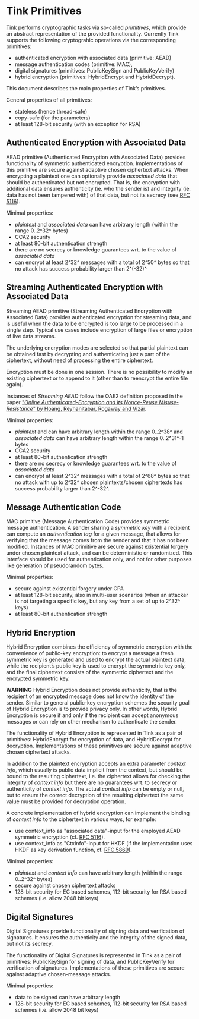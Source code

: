 # Tink Primitives

[Tink](https://github.com/google/tink) performs cryptographic tasks via
so-called _primitives_, which provide an abstract representation of the provided
functionality.  Currently Tink supports the following cryptograhic operations
via the corresponding primitives:

- authenticated encryption with associated data (primitive: AEAD)
- message authentication codes (primitive: MAC),
- digital signatures (primitives: PublicKeySign and PublicKeyVerify)
- hybrid encryption (primitives: HybridEncrypt and HybridDecrypt).

This document describes the main properties of Tink’s primitives.

General properties of all primitives:
- stateless (hence thread-safe)
- copy-safe (for the parameters)
- at least 128-bit security (with an exception for RSA)

## Authenticated Encryption with Associated Data

AEAD primitive (Authenticated Encryption with Associated Data) provides
functionality of symmetric authenticated encryption. Implementations of this
primitive are secure against adaptive chosen ciphertext attacks.  When
encrypting a plaintext one can optionally provide _associated data_ that should
be authenticated but not encrypted. That is, the encryption with additional data
ensures authenticity (ie. who the sender is) and integrity (ie. data has not
been tampered with) of that data, but not its secrecy
(see [RFC 5116](https://tools.ietf.org/html/rfc5116)).

Minimal properties:

- _plaintext_ and _associated data_ can have arbitrary length
   (within the range 0..2^32^ bytes)
- CCA2 security
- at least 80-bit authentication strength
- there are no secrecy or knowledge guarantees wrt. to the value of _associated data_
- can encrypt at least 2^32^ messages with a total of 2^50^ bytes so that no
  attack has success probability larger than 2^(-32)^

## Streaming Authenticated Encryption with Associated Data

Streaming AEAD primitive (Streaming Authenticated Encryption with Associated
Data) provides authenticated encryption for streaming data, and is useful when
the data to be encrypted is too large to be processed in a single step.  Typical
use cases include encryption of large files or encryption of live data
streams.

The underlying encryption modes are selected so that partial plaintext
can be obtained fast by decrypting and authenticating just a part of the
ciphertext, without need of processing the entire ciphertext.

Encryption must be done in one session. There is no possibility to modify an
existing ciphertext or to append to it (other than to reencrypt the entire file again).

Instances of _Streaming AEAD_ follow the OAE2 definition proposed in the
paper ["_Online Authenticated-Encryption and its Nonce-Reuse Misuse-Resistance_" by
Hoang, Reyhanitabar, Rogaway and Vizár](https://eprint.iacr.org/2015/189.pdf).

Minimal properties:

- _plaintext_ and can have arbitrary length within the range 0..2^38^
  and _associated data_ can have arbitrary length within the range 0..2^31^-1 bytes
- CCA2 security
- at least 80-bit authentication strength
- there are no secrecy or knowledge guarantees wrt. to the value of _associated data_
- can encrypt at least 2^32^ messages with a total of 2^68^ bytes so that no
  attack with up to 2^32^ chosen plaintexts/chosen ciphertexts has success
  probability larger than 2^-32^.

## Message Authentication Code

MAC primitive (Message Authentication Code) provides symmetric message
authentication. A sender sharing a _symmetric key_ with a recipient can compute an
_authentication tag_ for a given message, that allows for verifying that the
message comes from the sender and that it has not been modified. Instances of
MAC primitive are secure against existential forgery under chosen plaintext
attack, and can be deterministic or randomized. This interface should be used
for authentication only, and not for other purposes like generation of
pseudorandom bytes.


Minimal properties:

- secure against existential forgery under CPA
- at least 128-bit security, also in multi-user scenarios (when an attacker is not
  targeting a specific key, but any key from a set of up to 2^32^ keys)
- at least 80-bit authentication strength

## Hybrid Encryption

Hybrid Encryption combines the efficiency of symmetric encryption with the
convenience of public-key encryption: to encrypt a message a fresh symmetric key
is generated and used to encrypt the actual plaintext data, while the
recipient’s public key is used to encrypt the symmetric key only, and the final
ciphertext consists of the symmetric ciphertext and the encrypted symmetric
key.

**WARNING** Hybrid Encryption does not provide authenticity, that is the
recipient of an encrypted message does not know the identity of the sender.
Similar to general public-key encryption schemes the security goal of Hybrid
Encryption is to provide privacy only. In other words, Hybrid Encryption is
secure if and only if the recipient can accept anonymous messages or can rely
on other mechanism to authenticate the sender.

The functionality of Hybrid Encryption is represented in Tink as a pair of
primitives: HybridEncrypt for encryption of data, and HybridDecrypt for
decryption.  Implementations of these primitives are secure against adaptive
chosen ciphertext attacks.

In addition to the plaintext encryption accepts an extra parameter _context
info_, which usually is public data implicit from the context, but should be
bound to the resulting ciphertext, i.e. the ciphertext allows for checking the
integrity of _context info_ but there are no guarantees wrt. to secrecy or
authenticity of _context info_.  The actual _context info_ can be empty or null,
but to ensure the correct decryption of the resulting ciphertext the same value
must be provided for decryption operation.

A concrete implementation of hybrid encryption can implement the binding of
_context info_ to the ciphertext in various ways, for example:
- use context_info as "associated data"-input for the employed AEAD symmetric
  encryption (cf. [RFC 5116](https://tools.ietf.org/html/rfc5116)).
- use context_info as "CtxInfo"-input for HKDF (if the implementation uses HKDF
  as key derivation function, cf. [RFC 5869](https://tools.ietf.org/html/rfc5869)).

Minimal properties:

- _plaintext_ and _context info_ can have arbitrary length (within the range 0..2^32^ bytes)
- secure against chosen ciphertext attacks
- 128-bit security for EC based schemes,
  112-bit security for RSA based schemes (i.e. allow 2048 bit keys)

## Digital Signatures

Digital Signatures provide functionality of signing data and verification of
signatures.  It ensures the authenticity and the integrity of the signed data,
but not its secrecy.

The functionality of Digital Signatures is represented in Tink as a pair of
primitives: PublicKeySign for signing of data, and PublicKeyVerify for
verification of signatures.  Implementations of these primitives are secure
against adaptive chosen-message attacks.

Minimal properties:

- data to be signed can have arbitrary length
- 128-bit security for EC based schemes,
  112-bit security for RSA based schemes (i.e. allow 2048 bit keys)
